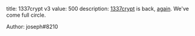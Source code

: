 title: 1337crypt v3
value: 500
description: [1337crypt](https://github.com/DownUnderCTF/Challenges_2020_public/tree/master/crypto/1337crypt) is back, [again](https://github.com/DownUnderCTF/Challenges_2021_Public/tree/main/crypto/1337crypt-v2). We've come full circle.

Author: joseph#8210
